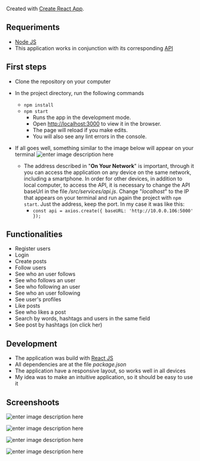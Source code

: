 Created with [Create React App](https://github.com/facebook/create-react-app).

## Requeriments

 - [Node JS](https://nodejs.org/en/)
 - This application works in conjunction with its corresponding [API](https://github.com/luizPablo/node-api)

## First steps
- Clone the repository on your computer	
- In the project directory, run the following commands
	- `npm install`
	- `npm start`
		- Runs the app in the development mode. 
		- Open [http://localhost:3000](http://localhost:3000) to view it in the browser.
		- The page will reload if you make edits.
		- You will also see any lint errors in the console.
 - If all goes well, something similar to the image below will appear on your terminal
 ![enter image description here](https://i.postimg.cc/Dy79s4K5/Screenshot-from-2018-12-04-21-16-18.png)
	 
	 - The address described in "**On Your Network**" is important, through it you can access the application on any device on the same network, including a smartphone. In order for other devices, in addition to local computer, to access the API, it is necessary to change the API baseUrl in the file */src/services/api.js*. Change "*localhost*" to the IP that appears on your terminal and run again the project with `npm start`. Just the address, keep the port. In my case it was like this:
	 	- `const api = axios.create({ baseURL: 'http://10.0.0.106:5000' });`
	 
## Functionalities
- Register users
- Login
- Create posts
- Follow users
- See who an user follows
- See who follows an user
- See who following an user
- See who an user following
- See user's profiles
- Like posts
- See who likes a post
- Search by words, hashtags and users in the same field
- See post by hashtags (on click her)

## Development
- The application was build with [React JS](https://reactjs.org/)
- All dependencies are at the file *package.json*
- The application have a responsive layout, so works well in all devices
- My idea was to make an intuitive application, so it should be easy to use it

## Screenshoots
![enter image description here](https://i.postimg.cc/zvqR8FH9/Screenshot-from-2018-12-04-20-52-58.png)

![enter image description here](https://i.postimg.cc/QxxWzS37/Screenshot-from-2018-12-04-20-55-29.png)

![enter image description here](https://i.postimg.cc/63fyj4bz/Screenshot-from-2018-12-04-20-53-04.png)

![enter image description here](https://i.postimg.cc/fb4yMf6B/Screenshot-from-2018-12-04-20-53-34.png)
